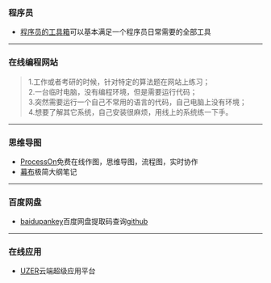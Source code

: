 ### 程序员
- [程序员的工具箱](https://tool.lu/)可以基本满足一个程序员日常需要的全部工具

---
### 在线编程网站
> 1.工作或者考研的时候，针对特定的算法题在网站上练习；<br>
> 2.一台临时电脑，没有编程环境，但是需要运行代码；<br>
> 3.突然需要运行一个自己不常用的语言的代码，自己电脑上没有环境；<br>
> 4.想要了解其它系统，自己安装很麻烦，用线上的系统练一下手。<br>

---
### 思维导图
- [ProcessOn](https://www.processon.com/)免费在线作图，思维导图，流程图，实时协作
- [幕布](https://mubu.com/)极简大纲笔记 

---
### 百度网盘
- [baidupankey](https://pnote.net/pan/)百度网盘提取码查询[github](https://github.com/wu-dada/baidupankey)

---
### 在线应用
- [UZER](https://uzer.me/)云端超级应用平台
